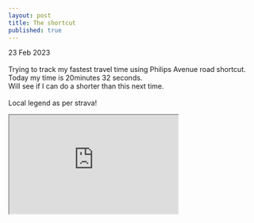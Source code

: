 ```yaml
---
layout: post
title: The shortcut
published: true
---
```

23 Feb 2023
<br>
<br>
Trying to track my fastest travel time using Philips Avenue road shortcut. 
<br>
Today my time is 20minutes 32 seconds. 
<br>
Will see if I can do a shorter than this next time.
<br>
<br>
Local legend as per strava!
<br>
<iframe src="https://drive.google.com/file/d/1Q1kcpLhOcF3d4rc9_nm2KRjN0AQPHF6S/preview" width="340" height="200" allow="autoplay"></iframe>

